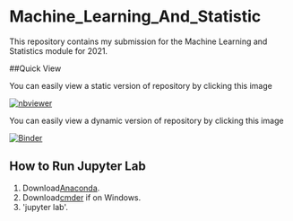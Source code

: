# Machine_Learning_And_Statistic

This repository contains my submission for the Machine Learning and Statistics module for 2021.

##Quick View

You can easily view a static version of repository by clicking this image

[![nbviewer](https://raw.githubusercontent.com/jupyter/design/master/logos/Badges/nbviewer_badge.svg)](https://nbviewer.org/github/shaner1/Machine_Learning_And_Statistic/tree/main/)

You can easily view a dynamic version of repository by clicking this image

[![Binder](https://mybinder.org/badge_logo.svg)](https://mybinder.org/v2/gh/shaner1/Machine_Learning_And_Statistic/HEAD?labpath=scikit-learn.ipynb)

## How to Run Jupyter Lab

1. Download[Anaconda]().
2. Download[cmder]() if on Windows.
3. 'jupyter lab'.